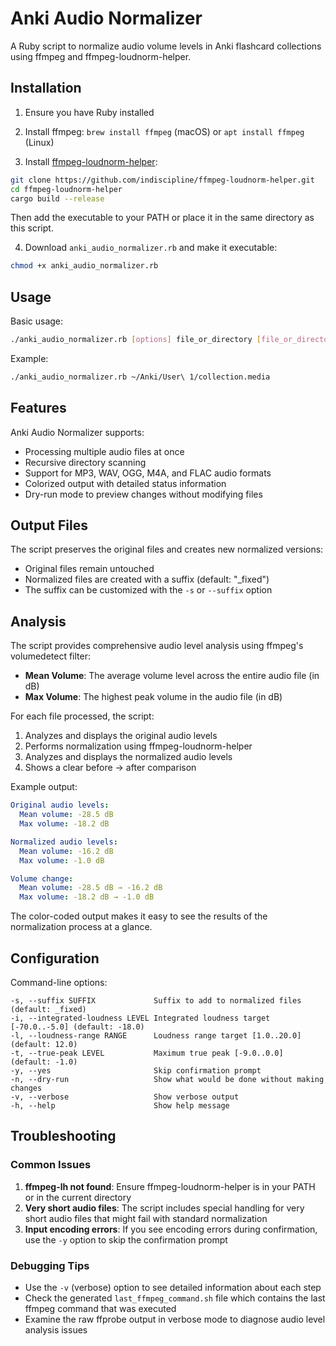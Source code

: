 # Anki Audio Normalizer

A Ruby script to normalize audio volume levels in Anki flashcard collections using ffmpeg and ffmpeg-loudnorm-helper.

## Installation

1. Ensure you have Ruby installed

2. Install ffmpeg: `brew install ffmpeg` (macOS) or `apt install ffmpeg` (Linux)

3. Install [ffmpeg-loudnorm-helper](https://github.com/indiscipline/ffmpeg-loudnorm-helper):

```sh
git clone https://github.com/indiscipline/ffmpeg-loudnorm-helper.git
cd ffmpeg-loudnorm-helper
cargo build --release
```

Then add the executable to your PATH or place it in the same directory as this script.

4. Download `anki_audio_normalizer.rb` and make it executable:

```sh
chmod +x anki_audio_normalizer.rb
```

## Usage

Basic usage:

```sh
./anki_audio_normalizer.rb [options] file_or_directory [file_or_directory...]
```

Example:

```sh
./anki_audio_normalizer.rb ~/Anki/User\ 1/collection.media
```

## Features

Anki Audio Normalizer supports:

- Processing multiple audio files at once
- Recursive directory scanning
- Support for MP3, WAV, OGG, M4A, and FLAC audio formats
- Colorized output with detailed status information
- Dry-run mode to preview changes without modifying files

## Output Files

The script preserves the original files and creates new normalized versions:

- Original files remain untouched
- Normalized files are created with a suffix (default: "_fixed")
- The suffix can be customized with the `-s` or `--suffix` option

## Analysis

The script provides comprehensive audio level analysis using ffmpeg's volumedetect filter:

- **Mean Volume**: The average volume level across the entire audio file (in dB)
- **Max Volume**: The highest peak volume in the audio file (in dB)

For each file processed, the script:

1. Analyzes and displays the original audio levels
2. Performs normalization using ffmpeg-loudnorm-helper
3. Analyzes and displays the normalized audio levels
4. Shows a clear before → after comparison

Example output:

```yaml
Original audio levels:
  Mean volume: -28.5 dB
  Max volume: -18.2 dB

Normalized audio levels:
  Mean volume: -16.2 dB
  Max volume: -1.0 dB

Volume change:
  Mean volume: -28.5 dB → -16.2 dB
  Max volume: -18.2 dB → -1.0 dB
```

The color-coded output makes it easy to see the results of the normalization process at a glance.

## Configuration

Command-line options:

```
-s, --suffix SUFFIX             Suffix to add to normalized files (default: _fixed)
-i, --integrated-loudness LEVEL Integrated loudness target [-70.0..-5.0] (default: -18.0)
-l, --loudness-range RANGE      Loudness range target [1.0..20.0] (default: 12.0)
-t, --true-peak LEVEL           Maximum true peak [-9.0..0.0] (default: -1.0)
-y, --yes                       Skip confirmation prompt
-n, --dry-run                   Show what would be done without making changes
-v, --verbose                   Show verbose output
-h, --help                      Show help message
```

## Troubleshooting

### Common Issues

1. **ffmpeg-lh not found**: Ensure ffmpeg-loudnorm-helper is in your PATH or in the current directory
2. **Very short audio files**: The script includes special handling for very short audio files that might fail with standard normalization
3. **Input encoding errors**: If you see encoding errors during confirmation, use the `-y` option to skip the confirmation prompt

### Debugging Tips

- Use the `-v` (verbose) option to see detailed information about each step
- Check the generated `last_ffmpeg_command.sh` file which contains the last ffmpeg command that was executed
- Examine the raw ffprobe output in verbose mode to diagnose audio level analysis issues
